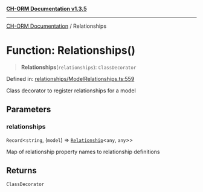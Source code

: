 [**CH-ORM Documentation v1.3.5**](../README.md)

***

[CH-ORM Documentation](../globals.md) / Relationships

# Function: Relationships()

> **Relationships**(`relationships`): `ClassDecorator`

Defined in: [relationships/ModelRelationships.ts:559](https://github.com/iarayan/ch-orm/blob/main/src/relationships/ModelRelationships.ts#L559)

Class decorator to register relationships for a model

## Parameters

### relationships

`Record`\<`string`, (`model`) => [`Relationship`](../classes/Relationship.md)\<`any`, `any`\>\>

Map of relationship property names to relationship definitions

## Returns

`ClassDecorator`
